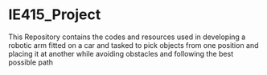 # IE415_Project
This Repository contains the codes and resources used in developing a robotic arm fitted on a car and tasked to pick objects from one position and placing it at another while avoiding obstacles and following the best possible path
